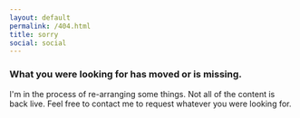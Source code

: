 ```yaml
---
layout: default
permalink: /404.html
title: sorry
social: social
---
```



### What you were looking for has moved or is missing.

I'm in the process of re-arranging some things.  Not all of the content is back live.  Feel free to contact me to request whatever you were looking for.
